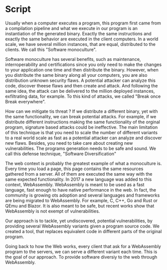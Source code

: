 # Script

  

Usually when a computer executes a program, this program first came from a compilation pipeline and what we execute in our program is an instantiation of the generated binary. Exactly the same instructions and exactly the same behavior are executed in the client computers. In a world scale, we have several million instances, that are equal, distributed to the clients. We call this "Software monoculture".



Software monoculture has several benefits, such as maintenance, interroperability and certifications since you only need to make the changes to your application one time and then distribute the binary. However, when you distribute the same binary along all your computers, you are also distribution unknown security flaws. A potential attacker can analyze this code, discover theese flaws and then create and attack. And following the same idea, the attack can be delivered to the million deployed instances, exfiltrating data, for example. To this kind of attacks, we called "Break once Break everywhere".



How can we mitigate tis threat ? If we distribute a different binary, yet with the same functionality, we can break potential attacks. For example, if we distribute different instructions making the same functionality of the orginal program, signature based attacks could be ineffective. The main limitation of this technique is that you need to scale the number of different variants to a real world scale as fast as a potential attacker can analyze and discover new flaws. Besides, you need to take care about creating new vulnerabilities. The programs generation needs to be safe and sound. We call this defense technique, "Software Diversification"





The web context is probably the greatest example of what a monoculture is. Every time you load a page, this page contains the same resources gathered from a server. All of them are executed the same way with the same expected functionality. In 2017 a new language was added to this context, WebAssembly. WebAssembly is meant to be used as a fast language, fast enough to have native performance in the web. In fact, the community is growing ots adoption and several languages and frameworks are being migrated to WebAssembly. For example, C, C++, Go and Rust or  QEmu and Blazor.  It is also meant to be safe, but recent works show that WebAssembly is not exempt of vulnerabilities. 



Our approach is to tackle, yet undiscovered, potential vulnerabilities, by providing several WebAssembly variants given a program source code. We created a tool, that replaces equivalent code in different parts of the original program. 



Going back to how the Web works, every client that ask for a WebAssembly program to the servers, we can serve a different variant each time. This is the goal of our approach. To provide software diversiy to the web through WebAssembly.

